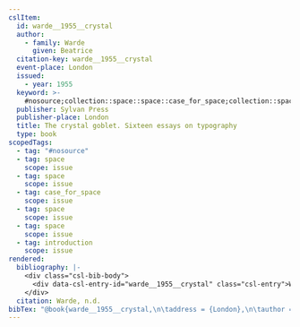 ```yaml
---
cslItem:
  id: warde__1955__crystal
  author:
    - family: Warde
      given: Beatrice
  citation-key: warde__1955__crystal
  event-place: London
  issued:
    - year: 1955
  keyword: >-
    #nosource;collection::space::space::case_for_space;collection::space::space::introduction
  publisher: Sylvan Press
  publisher-place: London
  title: The crystal goblet. Sixteen essays on typography
  type: book
scopedTags:
  - tag: "#nosource"
  - tag: space
    scope: issue
  - tag: space
    scope: issue
  - tag: case_for_space
    scope: issue
  - tag: space
    scope: issue
  - tag: space
    scope: issue
  - tag: introduction
    scope: issue
rendered:
  bibliography: |-
    <div class="csl-bib-body">
      <div data-csl-entry-id="warde__1955__crystal" class="csl-entry">Warde, B. n.d.. <i>The crystal goblet. Sixteen essays on typography</i>. Sylvan Press.</div>
    </div>
  citation: Warde, n.d.
bibTex: "@book{warde__1955__crystal,\n\taddress = {London},\n\tauthor = {Warde, Beatrice},\n\tpublisher = {Sylvan Press},\n\ttitle = {The crystal goblet. {Sixteen} essays on typography},\n}\n\n"
---
```

